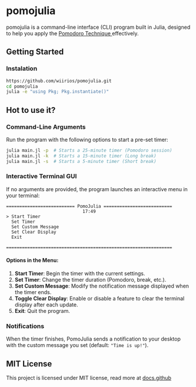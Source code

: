 # pomojulia

pomojulia is a command-line interface (CLI) program built in Julia, designed to help you apply the <a href="https://pt.wikipedia.org/wiki/T%C3%A9cnica_pomodoro"> Pomodoro Technique </a> effectively.

## Getting Started

### Instalation
```sh
https://github.com/wiirios/pomojulia.git
cd pomojulia
julia -e "using Pkg; Pkg.instantiate()"
```

## Hot to use it?

### Command-Line Arguments
Run the program with the following options to start a pre-set timer:

```sh
julia main.jl -p  # Starts a 25-minute timer (Pomodoro session)
julia main.jl -k  # Starts a 15-minute timer (Long break)
julia main.jl -s  # Starts a 5-minute timer (Short break)
```

### Interactive Terminal GUI

If no arguments are provided, the program launches an interactive menu in your terminal:

```
========================== PomoJulia ==========================
                             17:49
> Start Timer
  Set Timer
  Set Custom Message
  Set Clear Display
  Exit

===============================================================
```

#### Options in the Menu:

1.  **Start Timer**: Begin the timer with the current settings.
2.  **Set Timer**: Change the timer duration (Pomodoro, break, etc.).
3.  **Set Custom Message**: Modify the notification message displayed when the timer ends.
4.  **Toggle Clear Display**: Enable or disable a feature to clear the terminal display after each update.
5.  **Exit**: Quit the program.

### Notifications
When the timer finishes, PomoJulia sends a notification to your desktop with the custom message you set (default: `"Time is up!"`).

## MIT License
This project is licensed under MIT license, read more at <span><a href="https://docs.github.com/pt/repositories/managing-your-repositorys-settings-and-features/customizing-your-repository/licensing-a-repository">docs.github</span>